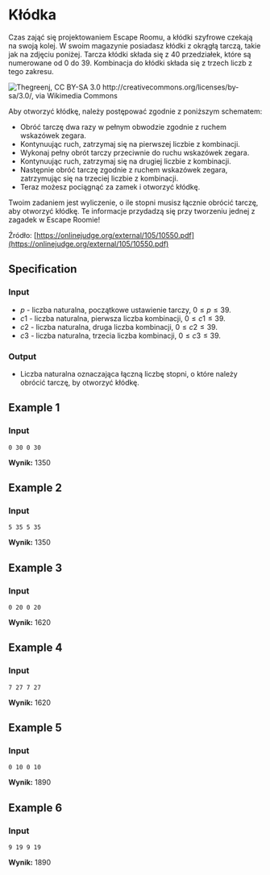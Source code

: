 # Kłódka

Czas zająć się projektowaniem Escape Roomu, a kłódki szyfrowe czekają na swoją kolej. W swoim magazynie posiadasz kłódki z okrągłą tarczą, takie jak na zdjęciu poniżej. Tarcza kłódki składa się z $40$ przedziałek, które są numerowane od $0$ do $39$. Kombinacja do kłódki składa się z trzech liczb z tego zakresu.

![Thegreenj, CC BY-SA 3.0 <http://creativecommons.org/licenses/by-sa/3.0/>, via Wikimedia Commons](https://upload.wikimedia.org/wikipedia/commons/a/a1/Masterpadlock.jpg)

Aby otworzyć kłódkę, należy postępować zgodnie z poniższym schematem:

* Obróć tarczę dwa razy w pełnym obwodzie zgodnie z ruchem wskazówek zegara.
* Kontynuując ruch, zatrzymaj się na pierwszej liczbie z kombinacji.
* Wykonaj pełny obrót tarczy przeciwnie do ruchu wskazówek zegara.
* Kontynuując ruch, zatrzymaj się na drugiej liczbie z kombinacji.
* Następnie obróć tarczę zgodnie z ruchem wskazówek zegara, zatrzymując się na trzeciej liczbie z kombinacji.
* Teraz możesz pociągnąć za zamek i otworzyć kłódkę.

Twoim zadaniem jest wyliczenie, o ile stopni musisz łącznie obrócić tarczę, aby otworzyć kłódkę. Te informacje przydadzą się przy tworzeniu jednej z zagadek w Escape Roomie!

Źródło: [https://onlinejudge.org/external/105/10550.pdf](https://onlinejudge.org/external/105/10550.pdf)

## Specification

### Input

* $p$ - liczba naturalna, początkowe ustawienie tarczy, $0\leq p\leq 39$.
* $c1$ - liczba naturalna, pierwsza liczba kombinacji, $0\leq c1\leq 39$.
* $c2$ - liczba naturalna, druga liczba kombinacji, $0\leq c2\leq 39$.
* $c3$ - liczba naturalna, trzecia liczba kombinacji, $0\leq c3\leq 39$.

### Output

* Liczba naturalna oznaczająca łączną liczbę stopni, o które należy obrócić tarczę, by otworzyć kłódkę.

## Example 1

### Input

```
0 30 0 30
```

**Wynik:** $1350$

## Example 2

### Input

```
5 35 5 35
```

**Wynik:** $1350$

## Example 3

### Input

```
0 20 0 20
```

**Wynik:** $1620$

## Example 4

### Input

```
7 27 7 27
```

**Wynik:** $1620$

## Example 5

### Input

```
0 10 0 10
```

**Wynik:** $1890$

## Example 6

### Input

```
9 19 9 19
```

**Wynik:** $1890$
